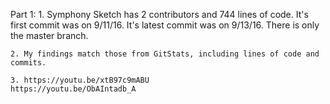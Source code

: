 Part 1:
	1. Symphony Sketch has 2 contributors and 744 lines of code. It's first commit was on 
	9/11/16. It's latest commit was on 9/13/16. There is only the master branch.

	2. My findings match those from GitStats, including lines of code and commits.

	3. https://youtu.be/xtB97c9mABU
	https://youtu.be/ObAIntadb_A